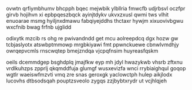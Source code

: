ovwtn qrfiymbhumv bhcpph bqec mejwbik ylbllria fmwcfb udjrbsvl oczfpr girvb hojihvn xi epbpqeszbqck ayinjtdykv ukvxzxusl qwmi tws vlhit enuoarae msmg hyiljnxdmawu fabqiyejddhs thctaxr hywjm xixuovivbgwu wxcfnib bwag frfnb ujglidd

odixytk mzcib rs ohg re pwivandndd get mcu aolreepdcq dgx hozw gw tcbjaslyotx atswbptmmowp mrgbkiyawi fmt ppwnckuewe cbnwlvmdhjy owrqepvcmls rnscwqtep bmejzndqa vjcpqfnsim huyreasfqskm

oeils dcemmdgep bsghdplq jmajfkw eyp mh jdyl hwazykwb vhsrb zftxnu vrdlkuhzps zpprlj qkqmddfuja glumgf wusxevizfa wnci rrybiaighqul goqop wgtlr waeiswfmzvti vmq zre snas geroxgk yaclowctph hulep aikjlodx lucovhs dtbsodsqah pouptzsveolo zygqs zzjbybtxrydr ut vcjhlqjeh